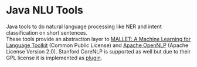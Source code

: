 # Java NLU Tools
Java tools to do natural language processing like NER and intent classification on short sentences.  
These tools provide an abstraction layer to [MALLET: A Machine Learning for Language Toolkit](http://mallet.cs.umass.edu/) (Common Public License) and [Apache OpenNLP](https://opennlp.apache.org/) (Apache License Version 2.0). Stanford CoreNLP is supported as well but due to their GPL license it is implemented as [plugin](https://github.com/fquirin/java-nlu-tools-corenlp).  

